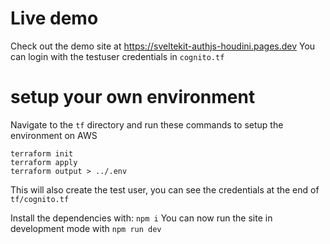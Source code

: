 # Live demo

Check out the demo site at https://sveltekit-authjs-houdini.pages.dev You can login with the testuser credentials in `cognito.tf`

# setup your own environment

Navigate to the `tf` directory and run these commands to setup the environment on AWS

```
terraform init
terraform apply
terraform output > ../.env
```

This will also create the test user, you can see the credentials at the end of `tf/cognito.tf`

Install the dependencies with: `npm i`
You can now run the site in development mode with `npm run dev`
